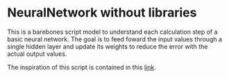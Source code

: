 # NeuralNetwork without libraries
This is a barebones script model to understand each calculation step of a basic neural network.
The goal is to feed foward the input values through a single hidden layer and update its weights to reduce the error with the actual output values.

The inspiration of this script is contained in this [link](https://iamtrask.github.io/2015/07/12/basic-python-network/).
